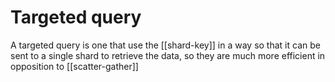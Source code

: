 # Targeted query
A targeted query is one that use the [[shard-key]] in a way so that it can be sent to a single shard to retrieve the data, so they are much more efficient in opposition to [[scatter-gather]]
